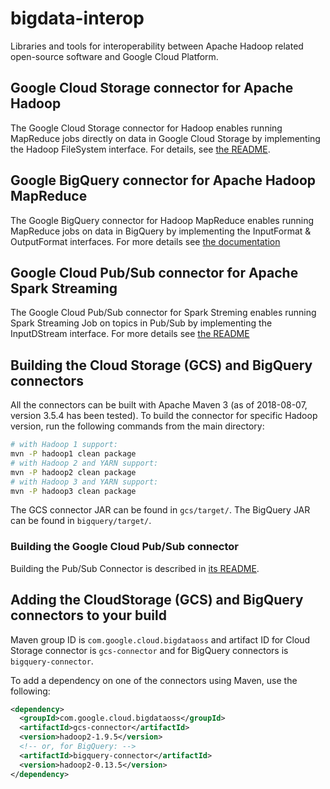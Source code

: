 # bigdata-interop

Libraries and tools for interoperability between Apache Hadoop related
open-source software and Google Cloud Platform.

## Google Cloud Storage connector for Apache Hadoop

The Google Cloud Storage connector for Hadoop enables running MapReduce jobs
directly on data in Google Cloud Storage by implementing the Hadoop FileSystem
interface. For details, see [the README](gcs/README.md).

## Google BigQuery connector for Apache Hadoop MapReduce

The Google BigQuery connector for Hadoop MapReduce enables running MapReduce
jobs on data in BigQuery by implementing the InputFormat & OutputFormat
interfaces. For more details see [the documentation](
https://cloud.google.com/dataproc/docs/concepts/connectors/bigquery)

## Google Cloud Pub/Sub connector for Apache Spark Streaming

The Google Cloud Pub/Sub connector for Spark Streming enables running Spark
Streaming Job on topics in Pub/Sub by implementing the InputDStream
interface. For more details see [the README](pubsub/README.md)

## Building the Cloud Storage (GCS) and BigQuery connectors

All the connectors can be built with Apache Maven 3 (as of 2018-08-07,
version 3.5.4 has been tested). To build the connector for specific
Hadoop version, run the following commands from the main directory:

```bash
# with Hadoop 1 support:
mvn -P hadoop1 clean package
# with Hadoop 2 and YARN support:
mvn -P hadoop2 clean package
# with Hadoop 3 and YARN support:
mvn -P hadoop3 clean package
```

The GCS connector JAR can be found in `gcs/target/`. The BigQuery JAR can be
found in `bigquery/target/`.

### Building the Google Cloud Pub/Sub connector

Building the Pub/Sub Connector is described in [its
README](pubsub/README.md#building-and-testing).

## Adding the CloudStorage (GCS) and BigQuery connectors to your build

Maven group ID is `com.google.cloud.bigdataoss` and artifact ID for
Cloud Storage connector is `gcs-connector` and for BigQuery connectors
is `bigquery-connector`.

To add a dependency on one of the connectors using Maven, use the following:

```xml
<dependency>
  <groupId>com.google.cloud.bigdataoss</groupId>
  <artifactId>gcs-connector</artifactId>
  <version>hadoop2-1.9.5</version>
  <!-- or, for BigQuery: -->
  <artifactId>bigquery-connector</artifactId>
  <version>hadoop2-0.13.5</version>
</dependency>
```
